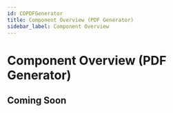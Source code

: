 ```yaml
---
id: COPDFGenerator
title: Component Overview (PDF Generator)
sidebar_label: Component Overview
---
```


# Component Overview (PDF Generator)

## Coming Soon

